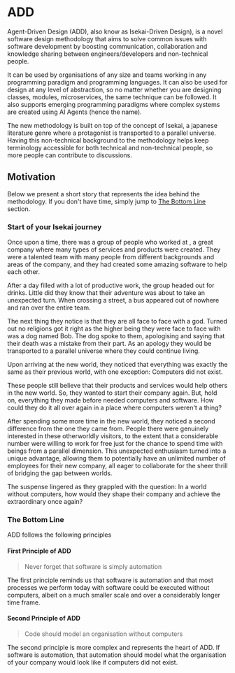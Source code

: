 # ADD
Agent-Driven Design (ADD), also know as Isekai-Driven Design), is a novel software design methodology that aims to solve common issues with software development by boosting communication, collaboration and knowledge sharing between engineers/developers and non-technical people.

It can be used by organisations of any size and teams working in any programming paradigm and programming languages. It can also be used for design at any level of abstraction, so no matter whether you are designing classes, modules, microservices, the same technique can be followed. It also supports emerging programming paradigms where complex systems are created using AI Agents (hence the name).

The new methodology is built on top of the concept of Isekai, a japanese literature genre where a protagonist is transported to a parallel universe. Having this non-technical background to the methodology helps keep terminology accessible for both technical and non-technical people, so more people can contribute to discussions.

## Motivation

Below we present a short story that represents the idea behind the methodology. If you don't have time, simply jump to [The Bottom Line](#the-bottom-line) section.

### Start of your Isekai journey

Once upon a time, there was a group of people who worked at <insert company name here>, a great company where many types of services and products were created. They were a talented team with many people from different backgrounds and areas of the company, and they had created some amazing software to help each other. 

After a day filled with a lot of productive work, the group headed out for drinks. Little did they know that their adventure was about to take an unexpected turn. When crossing a street, a bus appeared out of nowhere and ran over the entire team.

The next thing they notice is that they are all face to face with a god. Turned out no religions got it right as the higher being they were face to face with was a dog named Bob. The dog spoke to them, apologising and saying that their death was a mistake from their part. As an apology they would be transported to a parallel universe where they could continue living.

Upon arriving at the new world, they noticed that everything was exactly the same as their previous world, with one exception: Computers did not exist.

These people still believe that their products and services would help others in the new world. So, they wanted to start their company again. But, hold on, everything they made before needed computers and software. How could they do it all over again in a place where computers weren't a thing?

After spending some more time in the new world, they noticed a second difference from the one they came from. People there were genuinely interested in these otherworldly visitors, to the extent that a considerable number were willing to work for free just for the chance to spend time with beings from a parallel dimension. This unexpected enthusiasm turned into a unique advantage, allowing them to potentially have an unlimited number of employees for their new company, all eager to collaborate for the sheer thrill of bridging the gap between worlds.

The suspense lingered as they grappled with the question: In a world without computers, how would they shape their company and achieve the extraordinary once again?

### The Bottom Line

ADD follows the following principles


#### First Principle of ADD


> Never forget that software is simply automation

The first principle reminds us that software is automation and that most processes we perform today with software could be executed without computers, albeit on a much smaller scale and over a considerably longer time frame.


#### Second Principle of ADD

> Code should model an organisation without computers

The second principle is more complex and represents the heart of ADD. If software is automation, that automation should model what the organisation of your company would look like if computers did not exist.

